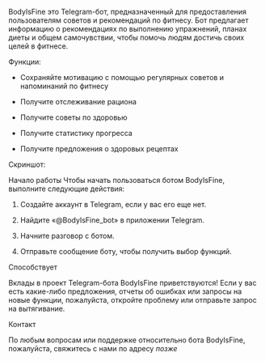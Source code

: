 BodyIsFine это Telegram-бот, предназначенный для предоставления пользователям советов и рекомендаций по фитнесу. Бот предлагает информацию о рекомендациях по выполнению упражнений, планах диеты и общем самочувствии, чтобы помочь людям достичь своих целей в фитнесе.

Функции:
- Сохраняйте мотивацию с помощью регулярных советов и напоминаний по фитнесу

- Получите отслеживание рациона

- Получите советы по здоровью

- Получите статистику прогресса

- Получите предложения о здоровых рецептах

Скриншот:

Начало работы
Чтобы начать пользоваться ботом BodyIsFine, выполните следующие действия:

1) Создайте аккаунт в Telegram, если у вас его еще нет.

2) Найдите «@BodyIsFine_bot» в приложении Telegram.

3) Начните разговор с ботом.

4) Отправьте сообщение боту, чтобы получить выбор функций.
 
Способствует

Вклады в проект Telegram-бота BodyIsFine приветствуются! Если у вас есть какие-либо предложения, отчеты об ошибках или запросы на новые функции, пожалуйста, откройте проблему или отправьте запрос на вытягивание.

Контакт

По любым вопросам или поддержке относительно бота BodyIsFine, пожалуйста, свяжитесь с нами по адресу *позже*
